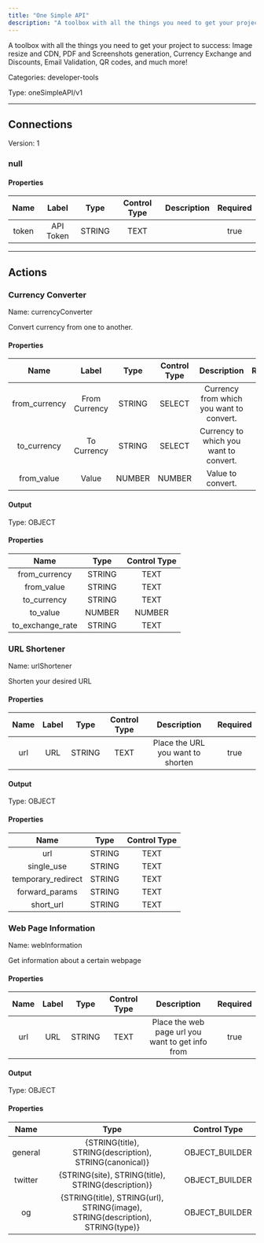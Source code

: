 ```yaml
---
title: "One Simple API"
description: "A toolbox with all the things you need to get your project to success:  Image resize and CDN, PDF and Screenshots generation, Currency Exchange and Discounts, Email Validation, QR codes, and much more!"
---
```


A toolbox with all the things you need to get your project to success:  Image resize and CDN, PDF and Screenshots generation, Currency Exchange and Discounts, Email Validation, QR codes, and much more!


Categories: developer-tools


Type: oneSimpleAPI/v1

<hr />



## Connections

Version: 1


### null

#### Properties

|      Name       |      Label     |     Type     |     Control Type     |     Description     |     Required        |
|:--------------:|:--------------:|:------------:|:--------------------:|:-------------------:|:-------------------:|
| token | API Token | STRING | TEXT  |  | true  |





<hr />



## Actions


### Currency Converter
Name: currencyConverter

Convert currency from one to another.

#### Properties

|      Name       |      Label     |     Type     |     Control Type     |     Description     |     Required        |
|:--------------:|:--------------:|:------------:|:--------------------:|:-------------------:|:-------------------:|
| from_currency | From Currency | STRING | SELECT  |  Currency from which you want to convert.  |  true  |
| to_currency | To Currency | STRING | SELECT  |  Currency to which you want to convert.  |  true  |
| from_value | Value | NUMBER | NUMBER  |  Value to convert.  |  true  |


#### Output



Type: OBJECT


#### Properties

|     Name     |     Type     |     Control Type     |
|:------------:|:------------:|:--------------------:|
| from_currency | STRING | TEXT  |
| from_value | STRING | TEXT  |
| to_currency | STRING | TEXT  |
| to_value | NUMBER | NUMBER  |
| to_exchange_rate | STRING | TEXT  |






### URL Shortener
Name: urlShortener

Shorten your desired URL

#### Properties

|      Name       |      Label     |     Type     |     Control Type     |     Description     |     Required        |
|:--------------:|:--------------:|:------------:|:--------------------:|:-------------------:|:-------------------:|
| url | URL | STRING | TEXT  |  Place the URL you want to shorten  |  true  |


#### Output



Type: OBJECT


#### Properties

|     Name     |     Type     |     Control Type     |
|:------------:|:------------:|:--------------------:|
| url | STRING | TEXT  |
| single_use | STRING | TEXT  |
| temporary_redirect | STRING | TEXT  |
| forward_params | STRING | TEXT  |
| short_url | STRING | TEXT  |






### Web Page Information
Name: webInformation

Get information about a certain webpage

#### Properties

|      Name       |      Label     |     Type     |     Control Type     |     Description     |     Required        |
|:--------------:|:--------------:|:------------:|:--------------------:|:-------------------:|:-------------------:|
| url | URL | STRING | TEXT  |  Place the web page url you want to get info from  |  true  |


#### Output



Type: OBJECT


#### Properties

|     Name     |     Type     |     Control Type     |
|:------------:|:------------:|:--------------------:|
| general | {STRING\(title), STRING\(description), STRING\(canonical)} | OBJECT_BUILDER  |
| twitter | {STRING\(site), STRING\(title), STRING\(description)} | OBJECT_BUILDER  |
| og | {STRING\(title), STRING\(url), STRING\(image), STRING\(description), STRING\(type)} | OBJECT_BUILDER  |









